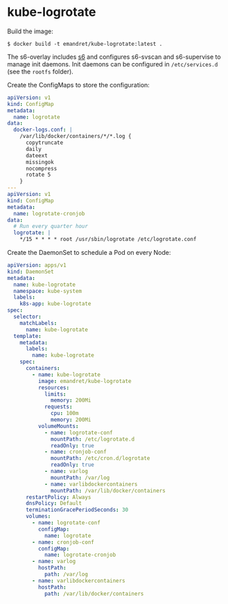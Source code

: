 # kube-logrotate

Build the image:

```console
$ docker build -t emandret/kube-logrotate:latest .
```

The s6-overlay includes [s6](https://skarnet.org/software/s6/overview.html) and configures s6-svscan and s6-supervise to manage init daemons. Init daemons can be configured in `/etc/services.d` (see the `rootfs` folder).

Create the ConfigMaps to store the configuration:

```yaml
apiVersion: v1
kind: ConfigMap
metadata:
  name: logrotate
data:
  docker-logs.conf: |
    /var/lib/docker/containers/*/*.log {
      copytruncate
      daily
      dateext
      missingok
      nocompress
      rotate 5
    }
---
apiVersion: v1
kind: ConfigMap
metadata:
  name: logrotate-cronjob
data:
  # Run every quarter hour
  logrotate: |
    */15 * * * * root /usr/sbin/logrotate /etc/logrotate.conf
```

Create the DaemonSet to schedule a Pod on every Node:

```yaml
apiVersion: apps/v1
kind: DaemonSet
metadata:
  name: kube-logrotate
  namespace: kube-system
  labels:
    k8s-app: kube-logrotate
spec:
  selector:
    matchLabels:
      name: kube-logrotate
  template:
    metadata:
      labels:
        name: kube-logrotate
    spec:
      containers:
        - name: kube-logrotate
          image: emandret/kube-logrotate
          resources:
            limits:
              memory: 200Mi
            requests:
              cpu: 100m
              memory: 200Mi
          volumeMounts:
            - name: logrotate-conf
              mountPath: /etc/logrotate.d
              readOnly: true
            - name: cronjob-conf
              mountPath: /etc/cron.d/logrotate
              readOnly: true
            - name: varlog
              mountPath: /var/log
            - name: varlibdockercontainers
              mountPath: /var/lib/docker/containers
      restartPolicy: Always
      dnsPolicy: Default
      terminationGracePeriodSeconds: 30
      volumes:
        - name: logrotate-conf
          configMap:
            name: logrotate
        - name: cronjob-conf
          configMap:
            name: logrotate-cronjob
        - name: varlog
          hostPath:
            path: /var/log
        - name: varlibdockercontainers
          hostPath:
            path: /var/lib/docker/containers
```
